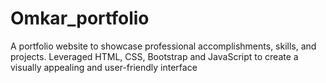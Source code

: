 # Omkar_portfolio
A portfolio website to showcase professional accomplishments, skills, and projects. Leveraged HTML, CSS, Bootstrap and JavaScript to create a visually appealing and user-friendly interface
